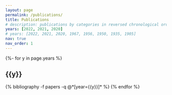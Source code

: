 ```yaml
---
layout: page
permalink: /publications/
title: Publications
# description: publications by categories in reversed chronological order. generated by jekyll-scholar.
years: [2022, 2021, 2020]
# years: [2022, 2021, 2020, 1967, 1956, 1950, 1935, 1905]
nav: true
nav_order: 1
---
```

<!-- _pages/publications.md -->
<div class="publications">

{%- for y in page.years %}
  <h2 class="year">{{y}}</h2>
  {% bibliography -f papers -q @*[year={{y}}]* %}
{% endfor %}

</div>
